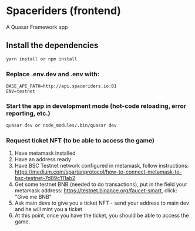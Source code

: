 # Spaceriders (frontend)

A Quasar Framework app

## Install the dependencies
```bash
yarn install or npm install
```

### Replace .env.dev and .env with:
```
BASE_API_PATH=http://api.spaceriders.io:81
ENV=testnet
```

### Start the app in development mode (hot-code reloading, error reporting, etc.)
```bash
quasar dev or node_modules/.bin/quasar dev
```

### Request ticket NFT (to be able to access the game)
1. Have metamask installed
2. Have an address ready
3. Have BSC Testnet network configured in metamask, follow instructions: https://medium.com/spartanprotocol/how-to-connect-metamask-to-bsc-testnet-7d89c111ab2
4. Get some testnet BNB (needed to do transactions), put in the field your metamask address: https://testnet.binance.org/faucet-smart, click: "Give me BNB"
5. Ask main devs to give you a ticket NFT - send your address to main dev and he will mint you a ticket
6. At this point, once you have the ticket, you should be able to access the game.



